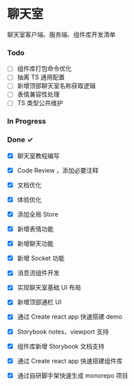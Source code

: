 # 聊天室

聊天室客户端、服务端、组件库开发清单

### Todo

- [ ] 组件库打包命令优化  
- [ ] 抽离 TS 通用配置  
- [ ] 新增顶部聊天室名称获取逻辑  
- [ ] 表情兼容性处理  
- [ ] TS 类型公共维护  

### In Progress


### Done ✓

- [x] 聊天室教程编写  
- [x] Code Review ，添加必要注释  
- [x] 文档优化  
- [x] 体验优化  
- [x] 添加全局 Store  
- [x] 新增表情功能  
- [x] 新增聊天功能  
- [x] 新增 Socket 功能  
- [x] 消息流组件开发  
- [x] 实现聊天室基础 UI 布局  
- [x] 新增顶部通栏 UI  
- [x] 通过 Create react app 快速搭建 demo  
- [x] Storybook notes、viewport 支持  
- [x] 组件库新增 Storybook 文档支持  
- [x] 通过 Create react app 快速搭建组件库  
- [x] 通过自研脚手架快速生成 monorepo 项目  

